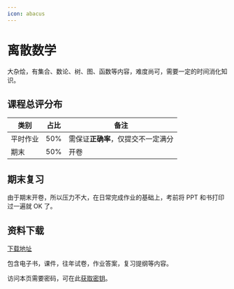 ```yaml
---
icon: abacus
---
```


# 离散数学

大杂烩，有集合、数论、树、图、函数等内容，难度尚可，需要一定的时间消化知识。

## 课程总评分布

| 类别   | 占比  | 备注                  |
| ---- | --- | ------------------- |
| 平时作业 | 50% | 需保证**正确率**，仅提交不一定满分 |
| 期末   | 50% | 开卷                  |

## 期末复习

由于期末开卷，所以压力不大，在日常完成作业的基础上，考前将 PPT 和书打印过一遍就 OK 了。

## 资料下载

[下载地址](https://cos.tg/lisan)

包含电子书，课件，往年试卷，作业答案，复习提纲等内容。

访问本页需要密码，可在此[获取密钥](../instructions/get_password.md)。
